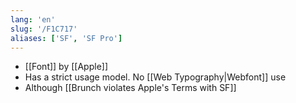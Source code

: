 ```yaml
---
lang: 'en'
slug: '/F1C717'
aliases: ['SF', 'SF Pro']
---
```


- [[Font]] by [[Apple]]
- Has a strict usage model. No [[Web Typography|Webfont]] use
- Although [[Brunch violates Apple's Terms with SF]]
